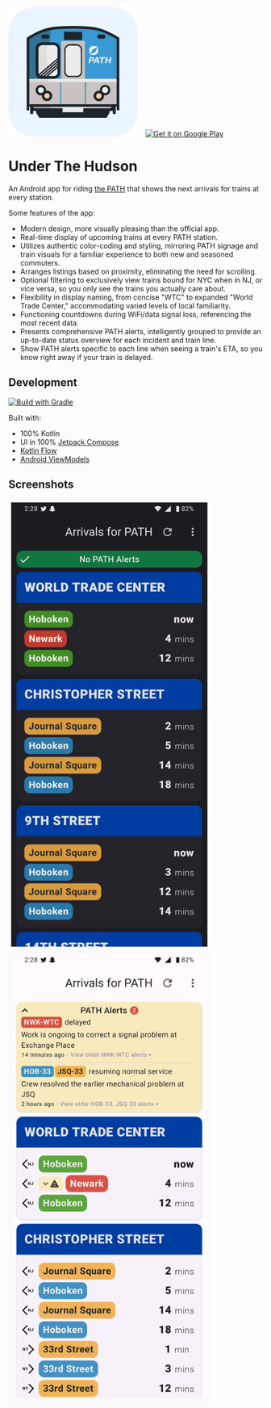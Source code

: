 <span><picture><img src="images/play_store_512_rounded.webp" width="256" alt="Logo icon"/></picture> &nbsp;&nbsp;
<a href='https://play.google.com/store/apps/details?id=ca.amandeep.path&pcampaignid=pcampaignidMKT-Other-global-all-co-prtnr-py-PartBadge-Mar2515-1'><img alt='Get it on Google Play' src='https://github.com/amandeepg/PathTimes/assets/984237/68628d96-c167-428d-97a4-a04d861d2e48' height="256"/></a> &nbsp;

# Under The Hudson
An Android app for riding [the PATH](https://en.wikipedia.org/wiki/PATH_(rail_system)) that shows the next arrivals for trains at every station.

Some features of the app:
* Modern design, more visually pleasing than the official app.
* Real-time display of upcoming trains at every PATH station.
* Utilizes authentic color-coding and styling, mirroring PATH signage and train visuals for a familiar experience to both new and seasoned commuters.
* Arranges listings based on proximity, eliminating the need for scrolling.
* Optional filtering to exclusively view trains bound for NYC when in NJ, or vice versa, so you only see the trains you actually care about.
* Flexibility in display naming, from concise "WTC" to expanded "World Trade Center," accommodating varied levels of local familiarity.
* Functioning countdowns during WiFi/data signal loss, referencing the most recent data.
* Presents comprehensive PATH alerts, intelligently grouped to provide an up-to-date status overview for each incident and train line.
* Show PATH alerts specific to each line when seeing a train's ETA, so you know right away if your train is delayed.

## Development
[![Build with Gradle](https://github.com/amandeepg/PathTimes/actions/workflows/gradle.yml/badge.svg)](https://github.com/amandeepg/PathTimes/actions/workflows/gradle.yml)

Built with:
* 100% Kotlin
* UI in 100% [Jetpack Compose](https://developer.android.com/jetpack/compose)
* [Kotlin Flow](https://kotlinlang.org/docs/flow.html)
* [Android ViewModels](https://developer.android.com/topic/libraries/architecture/viewmodel)

## Screenshots
<a href="https://raw.githubusercontent.com/amandeepg/PathTimes/master/images/1.webp"><img src="./images/1.webp" width="400"/></a> 
<a href="https://raw.githubusercontent.com/amandeepg/PathTimes/master/images/2.webp"><img src="./images/2.webp" width="400"/></a>
